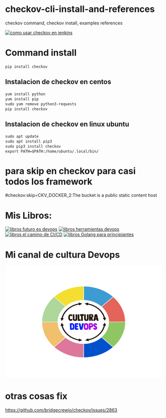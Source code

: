 # checkov-cli-install-and-references
checkov command, checkov install, examples references



[![como usar checkov en jenkins](https://i.ytimg.com/vi/2qcpeI03kbo/maxresdefault.jpg)](https://youtu.be/2qcpeI03kbo)


# Command install 

    pip install checkov

## Instalacion de checkov en centos 
    yum install python
    yum install pip
    sudo yum remove python3-requests
    pip install checkov

## Instalacion de checkov en linux ubuntu
    sudo apt update 
    sudo apt install pip3
    sudo pip3 install checkov
    export PATH=$PATH:/home/ubuntu/.local/bin/



# para skip en checkov para casi todos los framework
#checkov:skip=CKV_DOCKER_2:The bucket is a public static content host



# Mis Libros:

[![libros futuro es devops ](https://m.media-amazon.com/images/W/MEDIAX_792452-T2/images/I/71rVlfW9fqL._SY342_.jpg)](https://amzn.to/3S8AGG9) [![libros herramientas devops](https://m.media-amazon.com/images/W/MEDIAX_792452-T2/images/I/71fOBQCvIcL._SY342_.jpg)](https://amzn.to/3ga1c4E)[![libros el camino de CI/CD](https://m.media-amazon.com/images/W/MEDIAX_792452-T2/images/I/71d8ijJbbAL._SY342_.jpg)](https://www.amazon.com/dp/B0C6PMSJ4Q) [![libros Golang para principiantes](https://m.media-amazon.com/images/W/MEDIAX_792452-T2/images/I/71-hNwsug9L._SY342_.jpg)](https://www.amazon.com/dp/B0CK8519JM)


# Mi canal de cultura Devops

[![canal de youtube sobre devops ](https://github.com/culturadevops/ecs_para_principiantes/blob/master/recursos/culturadevops.png)](https://www.youtube.com/channel/UCfJ67eVA7DkKbbIF5ceJDMA?sub_confirmation=1) 



# otras cosas fix
https://github.com/bridgecrewio/checkov/issues/2863
